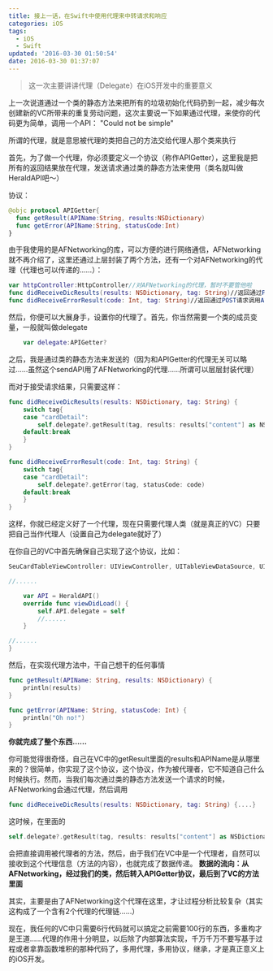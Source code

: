 ```yaml
---
title: 接上一话，在Swift中使用代理来中转请求和响应
categories: iOS
tags:
  - iOS
  - Swift
updated: '2016-03-30 01:50:54'
date: 2016-03-30 01:37:07
---
```


> 这一次主要讲讲代理（Delegate）在iOS开发中的重要意义

上一次说道通过一个类的静态方法来把所有的垃圾初始化代码扔到一起，减少每次创建新的VC所带来的重复劳动问题，这次主要说一下如果通过代理，来使你的代码更为简单，调用一个API： "Could not be simple"

所谓的代理，就是意思被代理的类把自己的方法交给代理人那个类来执行

首先，为了做一个代理，你必须要定义一个协议（称作APIGetter），这里我是把所有的返回结果放在代理，发送请求通过类的静态方法来使用（类名就叫做HeraldAPI吧～）

协议：

```swift
@objc protocol APIGetter{
  func getResult(APIName:String, results:NSDictionary)
  func getError(APIName:String, statusCode:Int)
}
```
    

由于我使用的是AFNetworking的库，可以方便的进行网络通信，AFNetworking就不再介绍了，这里还通过上层封装了两个方法，还有一个对AFNetworking的代理（代理也可以传递的……）：

```swift
var httpController:HttpController//对AFNetworking的代理，暂时不要管他啦
func didReceiveDicResults(results: NSDictionary, tag: String)//返回通过POST调用API的结果
func didReceiveErrorResult(code: Int, tag: String)//返回通过POST请求调用API失败，code为HTTP状态码
```
    

然后，你便可以大展身手，设置你的代理了。首先，你当然需要一个类的成员变量，一般就叫做delegate

```swift
    var delegate:APIGetter?
```

之后，我是通过类的静态方法来发送的（因为和APIGetter的代理无关可以略过……虽然这个sendAPI用了AFNetworking的代理……所谓可以层层封装代理）

而对于接受请求结果，只需要这样：

```swift
func didReceiveDicResults(results: NSDictionary, tag: String) {
    switch tag{
    case "cardDetail":
        self.delegate?.getResult(tag, results: results["content"] as NSDictionary)
    default:break
    }
}

func didReceiveErrorResult(code: Int, tag: String) {
    switch tag{
    case "cardDetail":
        self.delegate?.getError(tag, statusCode: code)
    default:break
    }
}
```

这样，你就已经定义好了一个代理，现在只需要代理人类（就是真正的VC）只要把自己当作代理人（设置自己为delegate就好了）

在你自己的VC中首先确保自己实现了这个协议，比如：

```swift
SeuCardTableViewController: UIViewController, UITableViewDataSource, UITableViewDelegate, APIGetter {

//......

	var API = HeraldAPI()
	override func viewDidLoad() {
		self.API.delegate = self
		//......
	}

//......
}
```

然后，在实现代理方法中，干自己想干的任何事情

```swift
func getResult(APIName: String, results: NSDictionary) {
    println(results)
}

func getError(APIName: String, statusCode: Int) {
    println("Oh no!")
}
```

**你就完成了整个东西……**

你可能觉得很奇怪，自己在VC中的getResult里面的results和APIName是从哪里来的？很简单，你实现了这个协议，这个协议，作为被代理者，它不知道自己什么时候执行。然而，当我们每次通过类的静态方法发送一个请求的时候，AFNetworking会通过代理，然后调用

```swift
func didReceiveDicResults(results: NSDictionary, tag: String) {....}
```

这时候，在里面的

```swift
self.delegate?.getResult(tag, results: results["content"] as NSDictionary)
```

会把直接调用被代理者的方法，然后，由于我们在VC中是一个代理者，自然可以接收到这个代理信息（方法的内容），也就完成了数据传递。 **数据的流向：从AFNetworking，经过我们的类，然后转入APIGetter协议，最后到了VC的方法里面**

其实，主要是由了AFNetworking这个代理在这里，才让过程分析比较复杂（其实这构成了一个含有2个代理的代理链……）

现在，我任何的VC中只需要6行代码就可以搞定之前需要100行的东西，多重构才是王道……代理的作用十分明显，以后除了内部算法实现，千万千万不要写基于过程或者拿靠函数堆积的那种代码了，多用代理，多用协议，继承，才是真正意义上的iOS开发。
